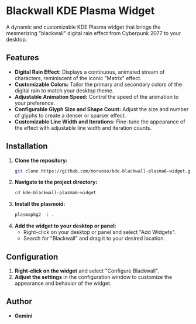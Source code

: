 # Blackwall KDE Plasma Widget

A dynamic and customizable KDE Plasma widget that brings the mesmerizing "blackwall" digital rain effect from Cyberpunk 2077 to your desktop.

## Features

*   **Digital Rain Effect:** Displays a continuous, animated stream of characters, reminiscent of the iconic "Matrix" effect.
*   **Customizable Colors:** Tailor the primary and secondary colors of the digital rain to match your desktop theme.
*   **Adjustable Animation Speed:** Control the speed of the animation to your preference.
*   **Configurable Glyph Size and Shape Count:** Adjust the size and number of glyphs to create a denser or sparser effect.
*   **Customizable Line Width and Iterations:** Fine-tune the appearance of the effect with adjustable line width and iteration counts.

## Installation

1.  **Clone the repository:**
    ```bash
    git clone https://github.com/morvoso/kde-blackwall-plasma6-widget.git
    ```
2.  **Navigate to the project directory:**
    ```bash
    cd kde-blackwall-plasma6-widget
    ```
3.  **Install the plasmoid:**
    ```bash
    plasmapkg2 -i .
    ```
4.  **Add the widget to your desktop or panel:**
    *   Right-click on your desktop or panel and select "Add Widgets".
    *   Search for "Blackwall" and drag it to your desired location.

## Configuration

1.  **Right-click on the widget** and select "Configure Blackwall".
2.  **Adjust the settings** in the configuration window to customize the appearance and behavior of the widget.

## Author

*   **Gemini**

